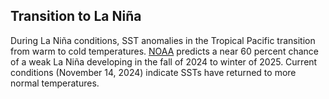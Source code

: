 ## Transition to La Niña
During La Niña conditions, SST anomalies in the Tropical Pacific transition from warm to cold temperatures. [NOAA](https://www.cpc.ncep.noaa.gov/products/analysis_monitoring/enso_advisory/ensodisc.shtml) predicts a near 60 percent chance of a weak La Niña developing in the fall of 2024 to winter of 2025. Current conditions (November 14, 2024) indicate SSTs have returned to more normal temperatures.
